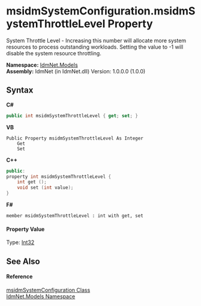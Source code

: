 # msidmSystemConfiguration.msidmSystemThrottleLevel Property 
 

System Throttle Level - Increasing this number will allocate more system resources to process outstanding workloads. Setting the value to -1 will disable the system resource throttling.

**Namespace:**&nbsp;<a href="N_IdmNet_Models">IdmNet.Models</a><br />**Assembly:**&nbsp;IdmNet (in IdmNet.dll) Version: 1.0.0.0 (1.0.0)

## Syntax

**C#**<br />
``` C#
public int msidmSystemThrottleLevel { get; set; }
```

**VB**<br />
``` VB
Public Property msidmSystemThrottleLevel As Integer
	Get
	Set
```

**C++**<br />
``` C++
public:
property int msidmSystemThrottleLevel {
	int get ();
	void set (int value);
}
```

**F#**<br />
``` F#
member msidmSystemThrottleLevel : int with get, set

```


#### Property Value
Type: <a href="http://msdn2.microsoft.com/en-us/library/td2s409d" target="_blank">Int32</a>

## See Also


#### Reference
<a href="T_IdmNet_Models_msidmSystemConfiguration">msidmSystemConfiguration Class</a><br /><a href="N_IdmNet_Models">IdmNet.Models Namespace</a><br />
